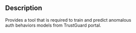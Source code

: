 ## Description

Provides a tool that is required to train and predict anomalous<br/> auth behaviors models from TrustGuard portal.